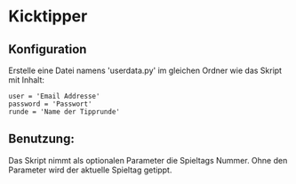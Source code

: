 # Kicktipper

## Konfiguration

Erstelle eine Datei namens 'userdata.py' im gleichen Ordner wie das Skript mit Inhalt:
```
user = 'Email Addresse'
password = 'Passwort'
runde = 'Name der Tipprunde'
```
## Benutzung:
Das Skript nimmt als optionalen Parameter die Spieltags Nummer. Ohne den Parameter wird der aktuelle Spieltag getippt.
